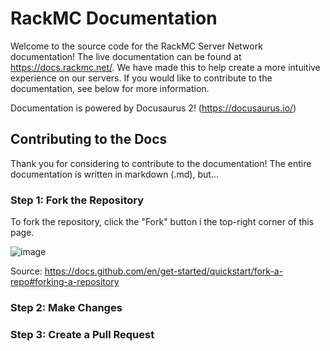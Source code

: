 # RackMC Documentation

Welcome to the source code for the RackMC Server Network documentation! The live documentation can be found at https://docs.rackmc.net/. We have made this to help create a more intuitive experience on our servers. If you would like to contribute to the documentation, see below for more information.

Documentation is powered by Docusaurus 2! (https://docusaurus.io/)

## Contributing to the Docs

Thank you for considering to contribute to the documentation! The entire documentation is written in markdown (.md), but...

### Step 1: Fork the Repository

To fork the repository, click the "Fork" button i the top-right corner of this page.

![image](https://user-images.githubusercontent.com/71281742/140455082-98cfcd9c-c6c7-4a50-b79b-6275cf6d21be.png)

Source: https://docs.github.com/en/get-started/quickstart/fork-a-repo#forking-a-repository

### Step 2: Make Changes

### Step 3: Create a Pull Request
